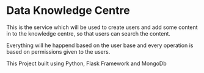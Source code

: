 # Data Knowledge Centre

This is the service which will be used to create users and add some content in to the knowledge centre, so that users can search the content.

Everything will he happend based on the user base and every operation is based on permissions given to the users.

This Project built using Python, Flask Framework and MongoDb
